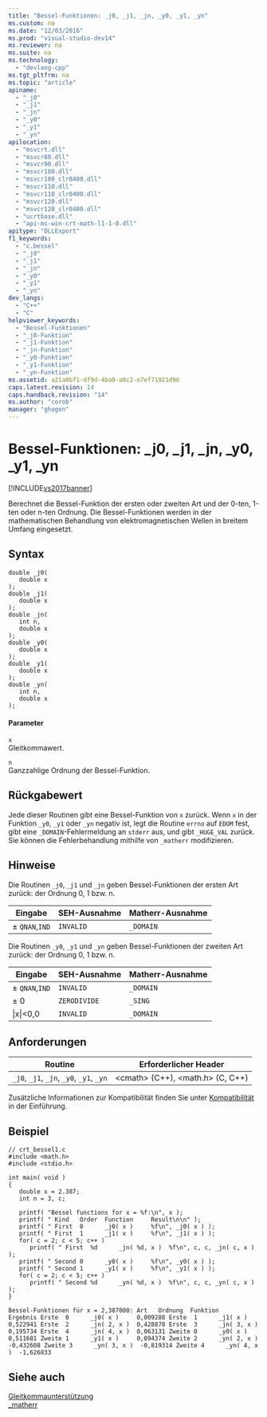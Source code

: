 ```yaml
---
title: "Bessel-Funktionen: _j0, _j1, _jn, _y0, _y1, _yn"
ms.custom: na
ms.date: "12/03/2016"
ms.prod: "visual-studio-dev14"
ms.reviewer: na
ms.suite: na
ms.technology: 
  - "devlang-cpp"
ms.tgt_pltfrm: na
ms.topic: "article"
apiname: 
  - "_j0"
  - "_j1"
  - "_jn"
  - "_y0"
  - "_y1"
  - "_yn"
apilocation: 
  - "msvcrt.dll"
  - "msvcr80.dll"
  - "msvcr90.dll"
  - "msvcr100.dll"
  - "msvcr100_clr0400.dll"
  - "msvcr110.dll"
  - "msvcr110_clr0400.dll"
  - "msvcr120.dll"
  - "msvcr120_clr0400.dll"
  - "ucrtbase.dll"
  - "api-ms-win-crt-math-l1-1-0.dll"
apitype: "DLLExport"
f1_keywords: 
  - "c.bessel"
  - "_j0"
  - "_j1"
  - "_jn"
  - "_y0"
  - "_y1"
  - "_yn"
dev_langs: 
  - "C++"
  - "C"
helpviewer_keywords: 
  - "Bessel-Funktionen"
  - "_j0-Funktion"
  - "_j1-Funktion"
  - "_jn-Funktion"
  - "_y0-Funktion"
  - "_y1-Funktion"
  - "_yn-Funktion"
ms.assetid: a21a8bf1-df9d-4ba0-a8c2-e7ef71921d96
caps.latest.revision: 14
caps.handback.revision: "14"
ms.author: "corob"
manager: "ghogen"
---
```

# Bessel-Funktionen: _j0, _j1, _jn, _y0, _y1, _yn
[!INCLUDE[vs2017banner](../../assembler/inline/includes/vs2017banner.md)]

Berechnet die Bessel\-Funktion der ersten oder zweiten Art und der 0\-ten, 1\-ten oder n\-ten Ordnung. Die Bessel\-Funktionen werden in der mathematischen Behandlung von elektromagnetischen Wellen in breitem Umfang eingesetzt.  
  
## Syntax  
  
```  
double _j0(   
   double x   
);  
double _j1(   
   double x   
);  
double _jn(   
   int n,  
   double x   
);  
double _y0(   
   double x   
);  
double _y1(   
   double x   
);  
double _yn(   
   int n,  
   double x   
);  
```  
  
#### Parameter  
 `x`  
 Gleitkommawert.  
  
 `n`  
 Ganzzahlige Ordnung der Bessel\-Funktion.  
  
## Rückgabewert  
 Jede dieser Routinen gibt eine Bessel\-Funktion von `x` zurück. Wenn `x` in der Funktion `_y0`, `_y1` oder `_yn` negativ ist, legt die Routine `errno` auf `EDOM` fest, gibt eine `_DOMAIN`\-Fehlermeldung an `stderr` aus, und gibt `_HUGE_VAL` zurück. Sie können die Fehlerbehandlung mithilfe von `_matherr` modifizieren.  
  
## Hinweise  
 Die Routinen `_j0`, `_j1` und `_jn` geben Bessel\-Funktionen der ersten Art zurück: der Ordnung 0, 1 bzw. n.  
  
|Eingabe|SEH\-Ausnahme|Matherr\-Ausnahme|  
|-------------|-------------------|-----------------------|  
|± `QNAN`,`IND`|`INVALID`|`_DOMAIN`|  
  
 Die Routinen `_y0`, `_y1` und `_yn` geben Bessel\-Funktionen der zweiten Art zurück: der Ordnung 0, 1 bzw. n.  
  
|Eingabe|SEH\-Ausnahme|Matherr\-Ausnahme|  
|-------------|-------------------|-----------------------|  
|± `QNAN`,`IND`|`INVALID`|`_DOMAIN`|  
|± 0|`ZERODIVIDE`|`_SING`|  
|&#124;x&#124;\<0,0|`INVALID`|`_DOMAIN`|  
  
## Anforderungen  
  
|Routine|Erforderlicher Header|  
|-------------|---------------------------|  
|`_j0`, `_j1`, `_jn`, `_y0`, `_y1`, `_yn`|\<cmath\> \(C\+\+\), \<math.h\> \(C, C\+\+\)|  
  
 Zusätzliche Informationen zur Kompatibilität finden Sie unter [Kompatibilität](../../c-runtime-library/compatibility.md) in der Einführung.  
  
## Beispiel  
  
```  
// crt_bessel1.c  
#include <math.h>  
#include <stdio.h>  
  
int main( void )  
{  
   double x = 2.387;  
   int n = 3, c;  
  
   printf( "Bessel functions for x = %f:\n", x );  
   printf( " Kind   Order  Function     Result\n\n" );  
   printf( " First  0      _j0( x )     %f\n", _j0( x ) );  
   printf( " First  1      _j1( x )     %f\n", _j1( x ) );  
   for( c = 2; c < 5; c++ )  
      printf( " First  %d      _jn( %d, x )  %f\n", c, c, _jn( c, x ) );  
   printf( " Second 0      _y0( x )     %f\n", _y0( x ) );  
   printf( " Second 1      _y1( x )     %f\n", _y1( x ) );  
   for( c = 2; c < 5; c++ )  
      printf( " Second %d      _yn( %d, x )  %f\n", c, c, _yn( c, x ) );  
}  
```  
  
```Output  
Bessel-Funktionen für x = 2,387000: Art   Ordnung  Funktion     Ergebnis Erste  0      _j0( x )     0,009288 Erste  1      _j1( x )     0,522941 Erste  2      _jn( 2, x )  0,428870 Erste  3      _jn( 3, x )  0,195734 Erste  4      _jn( 4, x )  0,063131 Zweite 0      _y0( x )     0,511681 Zweite 1      _y1( x )     0,094374 Zweite 2      _yn( 2, x )  -0,432608 Zweite 3      _yn( 3, x )  -0,819314 Zweite 4      _yn( 4, x )  -1,626833  
```  
  
## Siehe auch  
 [Gleitkommaunterstützung](../../c-runtime-library/floating-point-support.md)   
 [\_matherr](../../c-runtime-library/reference/matherr.md)